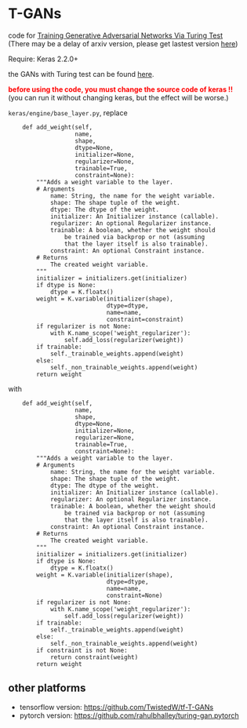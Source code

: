 # T-GANs

code for <a href="https://arxiv.org/abs/1810.10948">Training Generative Adversarial Networks Via Turing Test</a><br>
(There may be a delay of arxiv version, please get lastest version <a href="https://github.com/bojone/T-GANs/blob/master/paper%20-%20Training%20Generative%20Adversarial%20Networks%20Via%20Turing%20Test.pdf">here</a>)

Require: Keras 2.2.0+

the GANs with Turing test can be found <a href="https://github.com/bojone/gan">here</a>.

<font color="red"><strong>before using the code, you must change the source code of keras !!</strong></font><br>
(you can run it without changing keras, but the effect will be worse.)

`keras/engine/base_layer.py`, replace

```
    def add_weight(self,
                   name,
                   shape,
                   dtype=None,
                   initializer=None,
                   regularizer=None,
                   trainable=True,
                   constraint=None):
        """Adds a weight variable to the layer.
        # Arguments
            name: String, the name for the weight variable.
            shape: The shape tuple of the weight.
            dtype: The dtype of the weight.
            initializer: An Initializer instance (callable).
            regularizer: An optional Regularizer instance.
            trainable: A boolean, whether the weight should
                be trained via backprop or not (assuming
                that the layer itself is also trainable).
            constraint: An optional Constraint instance.
        # Returns
            The created weight variable.
        """
        initializer = initializers.get(initializer)
        if dtype is None:
            dtype = K.floatx()
        weight = K.variable(initializer(shape),
                            dtype=dtype,
                            name=name,
                            constraint=constraint)
        if regularizer is not None:
            with K.name_scope('weight_regularizer'):
                self.add_loss(regularizer(weight))
        if trainable:
            self._trainable_weights.append(weight)
        else:
            self._non_trainable_weights.append(weight)
        return weight
```
with
```
    def add_weight(self,
                   name,
                   shape,
                   dtype=None,
                   initializer=None,
                   regularizer=None,
                   trainable=True,
                   constraint=None):
        """Adds a weight variable to the layer.
        # Arguments
            name: String, the name for the weight variable.
            shape: The shape tuple of the weight.
            dtype: The dtype of the weight.
            initializer: An Initializer instance (callable).
            regularizer: An optional Regularizer instance.
            trainable: A boolean, whether the weight should
                be trained via backprop or not (assuming
                that the layer itself is also trainable).
            constraint: An optional Constraint instance.
        # Returns
            The created weight variable.
        """
        initializer = initializers.get(initializer)
        if dtype is None:
            dtype = K.floatx()
        weight = K.variable(initializer(shape),
                            dtype=dtype,
                            name=name,
                            constraint=None)
        if regularizer is not None:
            with K.name_scope('weight_regularizer'):
                self.add_loss(regularizer(weight))
        if trainable:
            self._trainable_weights.append(weight)
        else:
            self._non_trainable_weights.append(weight)
        if constraint is not None:
            return constraint(weight)
        return weight
```  

<h2>other platforms</h2>

- tensorflow version: https://github.com/TwistedW/tf-T-GANs
- pytorch version: https://github.com/rahulbhalley/turing-gan.pytorch
